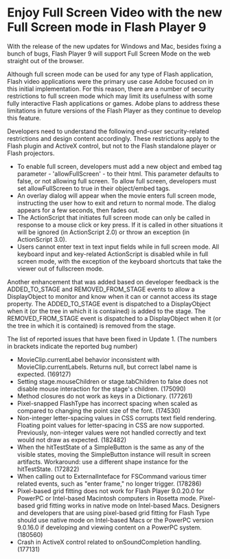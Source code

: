 # Enjoy Full Screen Video with the new Full Screen mode in Flash Player 9

With the release of the new updates for Windows and Mac, besides fixing a bunch of bugs, Flash Player 9 will support Full Screen Mode on the web straight out of the browser.

Although full screen mode can be used for any type of Flash application, Flash video applications were the primary use case Adobe focused on in this initial implementation. For this reason, there are a number of security restrictions to full screen mode which may limit its usefulness with some fully interactive Flash applications or games. Adobe plans to address these limitations in future versions of the Flash Player as they continue to develop this feature.

Developers need to understand the following end-user security-related restrictions and design content accordingly. These restrictions apply to the Flash plugin and ActiveX control, but not to the Flash standalone player or Flash projectors.

- To enable full screen, developers must add a new object and embed tag parameter - 'allowFullScreen' - to their html. This parameter defaults to false, or not allowing full screen. To allow full screen, developers must set allowFullScreen to true in their object/embed tags.
- An overlay dialog will appear when the movie enters full screen mode, instructing the user how to exit and return to normal mode. The dialog appears for a few seconds, then fades out.
- The ActionScript that initiates full screen mode can only be called in response to a mouse click or key press. If it is called in  other situations it will be ignored (in ActionScript 2.0) or throw an exception (in ActionScript 3.0).
- Users cannot enter text in text input fields while in full screen mode. All keyboard input and key-related ActionScript is disabled while in full screen mode, with the exception of the keyboard shortcuts that take the viewer out of fullscreen mode.

Another enhancement that was added based on developer feedback is the ADDED_TO_STAGE and REMOVED_FROM_STAGE events to allow a DisplayObject to monitor and know when it can or cannot access its stage property. The ADDED_TO_STAGE event is dispatched to a DisplayObject when it (or the tree in which it is contained) is added to the stage. The REMOVED_FROM_STAGE event is dispatched to a DisplayObject when it (or the tree in which it is contained) is removed from the stage.

The list of reported issues that have been fixed in Update 1. (The numbers in brackets indicate the reported bug number)

- MovieClip.currentLabel behavior inconsistent with MovieClip.currentLabels. Returns null, but correct label name is expected. (169127)
- Setting stage.mouseChildren or stage.tabChildren to false does not disable mouse interaction for the stage's children. (175090)
- Method closures do not work as keys in a Dictionary. (177261)
- Pixel-snapped FlashType has incorrect spacing when scaled as compared to changing the point size of the font. (174530)
- Non-integer letter-spacing values in CSS corrupts text field rendering. Floating point values for letter-spacing in CSS are now supported. Previously, non-integer values were not handled correctly and text would not draw as expected. (182482)
- When the hitTestState of a SimpleButton is the same as any of the visible states, moving the SimpleButton instance will result in screen artifacts. Workaround: use a different shape instance for the hitTestState. (172822)
- When calling out to ExternalInteface for FSCommand various timer related events, such as "enter frame," no longer trigger. (178286)
- Pixel-based grid fitting does not work for Flash Player 9.0.20.0 for PowerPC or Intel-based Macintosh computers in Rosetta mode. Pixel-based grid fitting works in native mode on Intel-based Macs. Designers and developers that are using pixel-based grid fitting for Flash Type should use native mode on Intel-based Macs or the PowerPC version 9.0.16.0 if developing and viewing content on a PowerPC system. (180560)
- Crash in ActiveX control related to onSoundCompletion handling.(177131)